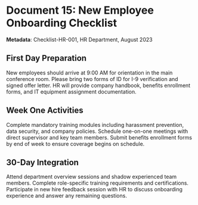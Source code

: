 # Document 15: New Employee Onboarding Checklist

**Metadata**: Checklist-HR-001, HR Department, August 2023

## First Day Preparation

New employees should arrive at 9:00 AM for orientation in the main conference room. Please bring two forms of ID for I-9 verification and signed offer letter. HR will provide company handbook, benefits enrollment forms, and IT equipment assignment documentation.

## Week One Activities

Complete mandatory training modules including harassment prevention, data security, and company policies. Schedule one-on-one meetings with direct supervisor and key team members. Submit benefits enrollment forms by end of week to ensure coverage begins on schedule.

## 30-Day Integration

Attend department overview sessions and shadow experienced team members. Complete role-specific training requirements and certifications. Participate in new hire feedback session with HR to discuss onboarding experience and answer any remaining questions.